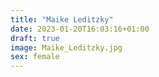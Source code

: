 ```yaml
---
title: "Maike Leditzky"
date: 2023-01-20T16:03:16+01:00
draft: true
image: Maike_Leditzky.jpg
sex: female
---
```


